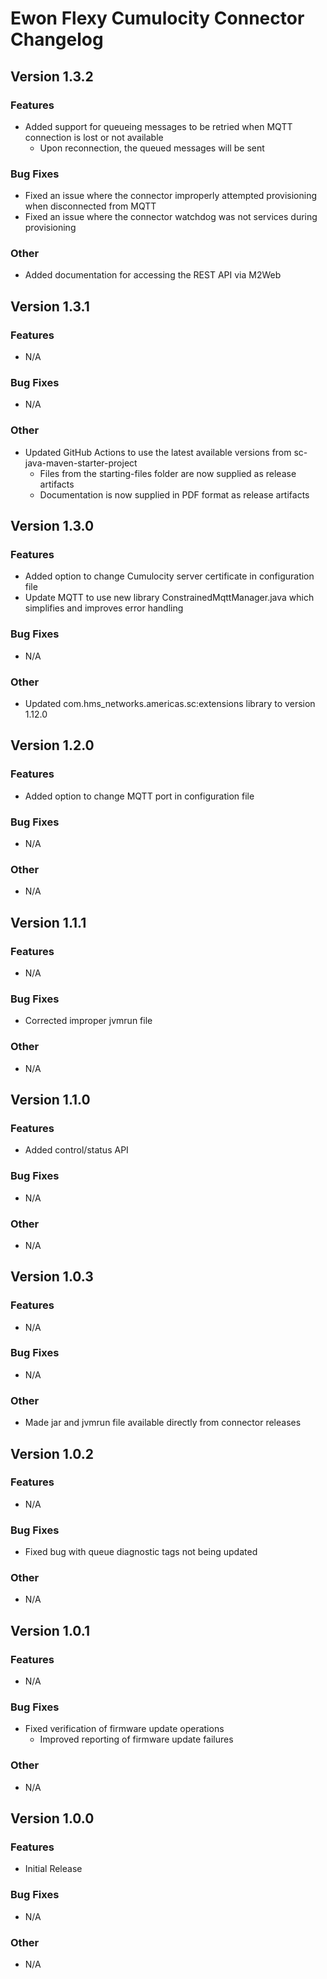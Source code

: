 # Ewon Flexy Cumulocity Connector Changelog

## Version 1.3.2
### Features
- Added support for queueing messages to be retried when MQTT connection is lost or not available
  - Upon reconnection, the queued messages will be sent
### Bug Fixes
- Fixed an issue where the connector improperly attempted provisioning when disconnected from MQTT
- Fixed an issue where the connector watchdog was not services during provisioning
### Other
- Added documentation for accessing the REST API via M2Web

## Version 1.3.1
### Features
- N/A
### Bug Fixes
- N/A
### Other
- Updated GitHub Actions to use the latest available versions from sc-java-maven-starter-project
  - Files from the starting-files folder are now supplied as release artifacts
  - Documentation is now supplied in PDF format as release artifacts

## Version 1.3.0
### Features
- Added option to change Cumulocity server certificate in configuration file
- Update MQTT to use new library ConstrainedMqttManager.java which simplifies and improves error handling
### Bug Fixes
- N/A
### Other
- Updated com.hms_networks.americas.sc:extensions library to version 1.12.0

## Version 1.2.0
### Features
- Added option to change MQTT port in configuration file
### Bug Fixes
- N/A
### Other
- N/A

## Version 1.1.1
### Features
- N/A
### Bug Fixes
- Corrected improper jvmrun file
### Other
- N/A

## Version 1.1.0
### Features
- Added control/status API
### Bug Fixes
- N/A
### Other
- N/A

## Version 1.0.3
### Features
- N/A
### Bug Fixes
- N/A
### Other
- Made jar and jvmrun file available directly from connector releases

## Version 1.0.2
### Features
- N/A
### Bug Fixes
- Fixed bug with queue diagnostic tags not being updated
### Other
- N/A

## Version 1.0.1
### Features
- N/A
### Bug Fixes
- Fixed verification of firmware update operations
  - Improved reporting of firmware update failures
### Other
- N/A


## Version 1.0.0
### Features
- Initial Release
### Bug Fixes
- N/A
### Other
- N/A
